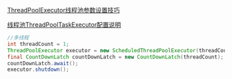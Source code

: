 [ThreadPoolExecutor线程池参数设置技巧](https://www.cnblogs.com/syp172654682/p/9383335.html)

[线程池ThreadPoolTaskExecutor配置说明](https://yq.aliyun.com/articles/647122)



```java
//多线程
int threadCount = 1;
ThreadPoolExecutor executor = new ScheduledThreadPoolExecutor(threadCount);
final CountDownLatch countDownLatch = new CountDownLatch(threadCount);
countDownLatch.await();
executor.shutdown();
```

